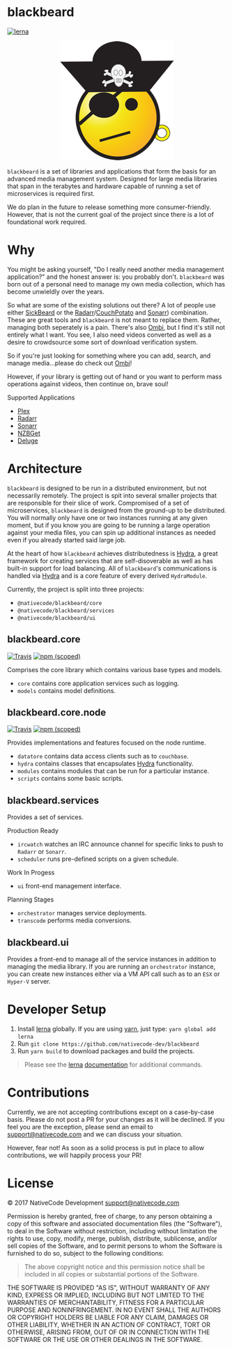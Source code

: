 # blackbeard

[![lerna](https://img.shields.io/badge/maintained%20with-lerna-cc00ff.svg?style=flat-square)](https://lernajs.io/)

<p align="center">
  <img src="assets/blackbeard-temp.png">
</p>

`blackbeard` is a set of libraries and applications that form the basis for an advanced media management system. Designed for large media libraries that span in the terabytes and hardware capable of running a set of microservices is required first.

We do plan in the future to release something more consumer-friendly. However, that is not the current goal of the project since there is a lot of foundational work required.

# Why

You might be asking yourself, "Do I really need another media management application?" and the honest answer is: you probably don't. `blackbeard` was born out of a personal need to manage my own media collection, which has become unwieldly over the years.

So what are some of the existing solutions out there? A lot of people use either [SickBeard](http://sickbeard.com) or the [Radarr](https://radarr.video)/[CouchPotato](https://couchpota.to) and [Sonarr](https://sonarr.tv)) combination. These are great tools and `blackbeard` is not meant to replace them. Rather, managing both seperately is a pain. There's also [Ombi](https://www.ombi.io), but I find it's still not entirely what I want. You see, I also need videos converted as well as a desire to crowdsource some sort of download verification system.

So if you're just looking for something where you can add, search, and manage media...please do check out [Ombi](https://www.ombi.io)!

However, if your library is getting out of hand or you want to perform mass operations against videos, then continue on, brave soul!

Supported Applications

- [Plex](https://www.plex.tv)
- [Radarr](https://radarr.video)
- [Sonarr](https://sonarr.tv)
- [NZBGet](https://nzbget.net)
- [Deluge](http://deluge-torrent.org)

# Architecture

`blackbeard` is designed to be run in a distributed environment, but not necessarily remotely. The project is spit into several smaller projects that are responsible for their slice of work. Compromised of a set of microservices, `blackbeard` is designed from the ground-up to be distributed. You will normally only have one or two instances running at any given moment, but if you know you are going to be running a large operation against your media files, you can spin up additional instances as needed even if you already started said large job.

At the heart of how `blackbeard` achieves distributedness is [Hydra](https://github.com/flywheelsports/hydra), a great framework for creating services that are self-disoverable as well as has built-in support for load balancing. All of `blackbeard`'s communications is handled via [Hydra](https://github.com/flywheelsports/hydra) and is a core feature of every derived `HydraModule`. 

Currently, the project is split into three projects:

- `@nativecode/blackbeard/core`
- `@nativecode/blackbeard/services`
- `@nativecode/blackbeard/ui`

## blackbeard.core

[![Travis](https://img.shields.io/travis/nativecode-dev/blackbeard.svg?style=flat-square&label=travis)](https://travis-ci.org/nativecode-dev/blackbeard)
[![npm (scoped)](https://img.shields.io/npm/v/@beard/core.svg?style=flat-square)](https://www.npmjs.com/package/@beard/core)

Comprises the core library which contains various base types and models.

- `core` contains core application services such as logging.
- `models` contains model definitions.

## blackbeard.core.node

[![Travis](https://img.shields.io/travis/nativecode-dev/blackbeard.svg?style=flat-square&label=travis)](https://travis-ci.org/nativecode-dev/blackbeard)
[![npm (scoped)](https://img.shields.io/npm/v/@beard/core.node.svg?style=flat-square)](https://www.npmjs.com/package/@beard/core.node)

Provides implementations and features focused on the node runtime.

- `datatore` contains data access clients such as to `couchbase`.
- `hydra` contains classes that encapsulates [Hydra](https://github.com/flywheelsports/hydra) functionality.
- `modules` contains modules that can be run for a particular instance.
- `scripts` contains some basic scripts.

## blackbeard.services

Provides a set of services.

Production Ready

- `ircwatch` watches an IRC announce channel for specific links to push to `Radarr` or `Sonarr`.
- `scheduler` runs pre-defined scripts on a given schedule.

Work In Progess

- `ui` front-end management interface.

Planning Stages

- `orchestrator` manages service deployments.
- `transcode` performs media conversions.

## blackbeard.ui

Provides a front-end to manage all of the service instances in addition to managing the media library. If you are running an `orchestrator` instance, you can create new instances either via a VM API call such as to an `ESX` or `Hyper-V` server.

# Developer Setup

1. Install [lerna](https://lernajs.io) globally. If you are using [yarn](https://yarnpkg.com), just type: `yarn global add lerna`
2. Run `git clone https://github.com/nativecode-dev/blackbeard`
3. Run `yarn build` to download packages and build the projects.

> Please see the [lerna](https://lernajs.io) [documentation](https://github.com/lerna/lerna/#commands) for additional commands.

# Contributions

Currently, we are not accepting contributions except on a case-by-case basis. Please do not post a PR for your changes as it will be declined. If you feel you are the exception, please send an email to [support@nativecode.com](mailto:support@nativecode.com) and we can discuss your situation.

However, fear not! As soon as a solid process is put in place to allow contributions, we will happily process your PR!

# License
© 2017 NativeCode Development <support@nativecode.com>

Permission is hereby granted, free of charge, to any person obtaining a copy of this software and associated documentation files (the "Software"), to deal in the Software without restriction, including without limitation the rights to use, copy, modify, merge, publish, distribute, sublicense, and/or sell copies of the Software, and to permit persons to whom the Software is furnished to do so, subject to the following conditions:

> The above copyright notice and this permission notice shall be included in all copies or substantial portions of the Software.

THE SOFTWARE IS PROVIDED "AS IS", WITHOUT WARRANTY OF ANY KIND, EXPRESS OR IMPLIED, INCLUDING BUT NOT LIMITED TO THE WARRANTIES OF MERCHANTABILITY, FITNESS FOR A PARTICULAR PURPOSE AND NONINFRINGEMENT. IN NO EVENT SHALL THE AUTHORS OR COPYRIGHT HOLDERS BE LIABLE FOR ANY CLAIM, DAMAGES OR OTHER LIABILITY, WHETHER IN AN ACTION OF CONTRACT, TORT OR OTHERWISE, ARISING FROM, OUT OF OR IN CONNECTION WITH THE SOFTWARE OR THE USE OR OTHER DEALINGS IN THE SOFTWARE.
